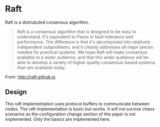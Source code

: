 # Raft

Raft is a distrubuted consensus algorithm.

> Raft is a consensus algorithm that is designed to be easy to understand. It's equivalent to Paxos in fault-tolerance and performance. The difference is that it's decomposed into relatively independent subproblems, and it cleanly addresses all major pieces needed for practical systems. We hope Raft will make consensus available to a wider audience, and that this wider audience will be able to develop a variety of higher quality consensus-based systems than are available today.

From: http://raft.github.io

## Design

This raft implementation uses protocol buffers to communicate between nodes. The raft implementation is basic but works. It will not survive chaos scenarios as the configuration change section of the paper is not implemented. Only the basics are implemented here.
